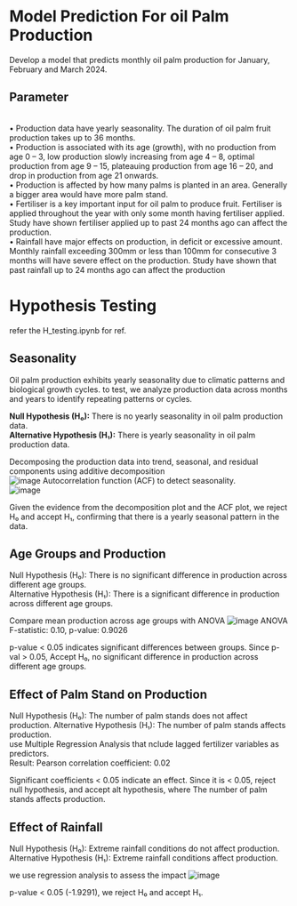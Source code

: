 # Model Prediction For oil Palm Production

Develop  a  model  that  predicts  monthly  oil  palm  production  for  January,  February  and  March  2024.  

## Parameter
<br/>• Production data have yearly seasonality. The duration of oil palm fruit production takes up to 
36 months. 
<br/>• Production  is  associated  with  its  age  (growth),  with  no  production  from  age  0  –  3,  low 
production slowly increasing from age 4 – 8, optimal production from age 9 – 15, plateauing 
production from age 16 – 20, and drop in production from age 21 onwards. 
<br/>• Production is affected by how many palms is planted in an area. Generally a bigger area would 
have more palm stand. 
<br/>• Fertiliser is a key important input for oil palm to produce fruit. Fertiliser is applied throughout 
the year with only some month having fertiliser applied. Study have shown fertiliser applied 
up to past 24 months ago can affect the production. 
<br/>• Rainfall  have  major  effects  on  production,  in  deficit  or  excessive  amount.  Monthly  rainfall 
exceeding 300mm or less than 100mm for consecutive  3 months will have severe  effect on 
the  production.  Study  have  shown  that  past  rainfall  up  to  24  months  ago  can  affect  the 
production

# Hypothesis Testing
refer the H_testing.ipynb for ref.

## Seasonality 
Oil palm production exhibits yearly seasonality due to climatic patterns and biological growth cycles. to test, we analyze production data across months and years to identify repeating patterns or cycles.

**Null Hypothesis (H₀):** There is no yearly seasonality in oil palm production data.
<br/>
**Alternative Hypothesis (H₁):** There is yearly seasonality in oil palm production data.

Decomposing the production data into trend, seasonal, and residual components using additive decomposition <br/>
![image](https://github.com/user-attachments/assets/8151119b-168e-45f6-961e-f9cb0ef489c9)
Autocorrelation function (ACF) to detect seasonality. <br/>
![image](https://github.com/user-attachments/assets/c45a029d-36bf-4989-acc7-41b80ab83a9f)

Given the evidence from the decomposition plot and the ACF plot, we reject H₀ and accept H₁, confirming that there is a yearly seasonal pattern in the data.

## Age Groups and Production
Null Hypothesis (H₀): There is no significant difference in production across different age groups.
<br/>
Alternative Hypothesis (H₁): There is a significant difference in production across different age groups.


Compare mean production across age groups with ANOVA
![image](https://github.com/user-attachments/assets/26f4f415-31db-49ad-b20e-d95ed726cb84)
ANOVA F-statistic: 0.10, p-value: 0.9026

p-value < 0.05 indicates significant differences between groups. Since p-val > 0.05, Accept H₀, no significant difference in production across different age groups.


## Effect of Palm Stand on Production
Null Hypothesis (H₀): The number of palm stands does not affect production.
Alternative Hypothesis (H₁): The number of palm stands affects production.
<br/>
use Multiple Regression Analysis that nclude lagged fertilizer variables as predictors.
<br/>
Result:
Pearson correlation coefficient: 0.02

Significant coefficients < 0.05 indicate an effect. Since it is < 0.05, reject null hypothesis, and accept alt hypothesis, where The number of palm stands affects production.


## Effect of Rainfall 
Null Hypothesis (H₀): Extreme rainfall conditions do not affect production.
<br/>
Alternative Hypothesis (H₁): Extreme rainfall conditions affect production.

we use regression analysis to assess the impact
![image](https://github.com/user-attachments/assets/fef0705c-da8c-472c-a21a-41c7cda437d7)

p-value < 0.05 (-1.9291), we reject H₀ and accept H₁.

